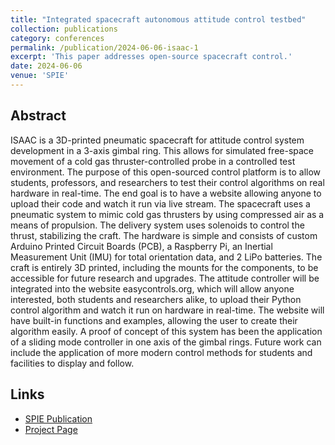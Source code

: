 ```yaml
---
title: "Integrated spacecraft autonomous attitude control testbed"
collection: publications
category: conferences
permalink: /publication/2024-06-06-isaac-1
excerpt: 'This paper addresses open-source spacecraft control.'
date: 2024-06-06
venue: 'SPIE'
---
```


## Abstract

ISAAC is a 3D-printed pneumatic spacecraft for attitude control system development in a 3-axis gimbal ring. This allows for simulated free-space movement of a cold gas thruster-controlled probe in a controlled test environment. The purpose of this open-sourced control platform is to allow students, professors, and researchers to test their control algorithms on real hardware in real-time. The end goal is to have a website allowing anyone to upload their code and watch it run via live stream. The spacecraft uses a pneumatic system to mimic cold gas thrusters by using compressed air as a means of propulsion. The delivery system uses solenoids to control the thrust, stabilizing the craft. The hardware is simple and consists of custom Arduino Printed Circuit Boards (PCB), a Raspberry Pi, an Inertial Measurement Unit (IMU) for total orientation data, and 2 LiPo batteries. The craft is entirely 3D printed, including the mounts for the components, to be accessible for future research and upgrades. The attitude controller will be integrated into the website easycontrols.org, which will allow anyone interested, both students and researchers alike, to upload their Python control algorithm and watch it run on hardware in real-time. The website will have built-in functions and examples, allowing the user to create their algorithm easily. A proof of concept of this system has been the application of a sliding mode controller in one axis of the gimbal rings. Future work can include the application of more modern control methods for students and facilities to display and follow.

## Links

- [SPIE Publication](https://www.spiedigitallibrary.org/conference-proceedings-of-spie/13058/130580T/Integrated-spacecraft-autonomous-attitude-control-testbed/10.1117/12.3013739.short)
- [Project Page](http://eppl.us/projects/project-6/)